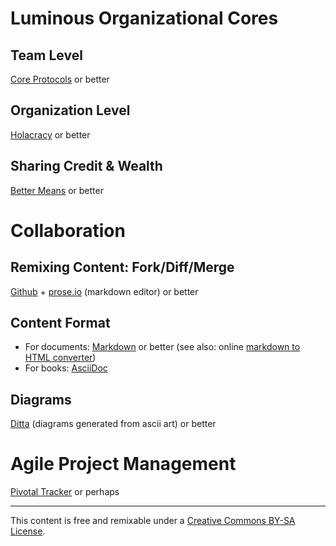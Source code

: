 Luminous Organizational Cores
=============================

Team Level
----------
[Core Protocols](http://liveingreatness.com/files/core-protocols-3.03.html) or better

Organization Level
------------------
[Holacracy](http://www.holacracy.org/sites/default/files/resources/holacracy_constitution_v4.0.pdf) or better
    
Sharing Credit & Wealth
-----------------------
[Better Means](http://bettermeans.com/front/open_enterprise_governance_model.html) or better                   
              

Collaboration
=============                       

Remixing Content: Fork/Diff/Merge
---------------------------------
[Github](https://help.github.com/) + [prose.io](http://prose.io/) (markdown editor) or better

Content Format
--------------
* For documents: [Markdown](http://whatismarkdown.com/) or better (see also: online [markdown to HTML converter](http://daringfireball.net/projects/markdown/dingus))
* For books: [AsciiDoc](http://asciidoctor.org/docs/asciidoc-writers-guide/)

Diagrams
--------
[Ditta](http://ditaa.sourceforge.net/) (diagrams generated from ascii art) or better
                     
                                                 
Agile Project Management
========================
[Pivotal Tracker](http://www.pivotaltracker.com/) or perhaps


* * *

This content is free and remixable under a
<a rel="license" href="http://creativecommons.org/licenses/by-sa/3.0/">Creative Commons BY-SA License</a>.

